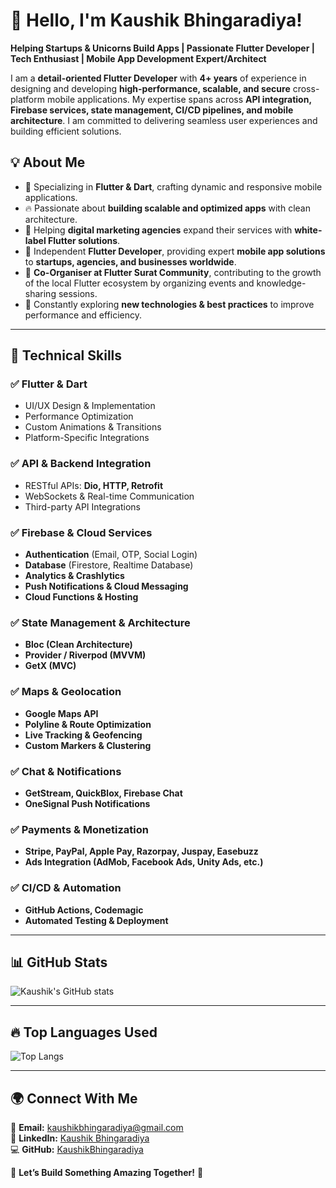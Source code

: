 # 👋 Hello, I'm Kaushik Bhingaradiya!

**Helping Startups & Unicorns Build Apps | Passionate Flutter Developer | Tech Enthusiast | Mobile App Development Expert/Architect**

I am a **detail-oriented Flutter Developer** with **4+ years** of experience in designing and developing **high-performance, scalable, and secure** cross-platform mobile applications. My expertise spans across **API integration, Firebase services, state management, CI/CD pipelines, and mobile architecture**. I am committed to delivering seamless user experiences and building efficient solutions.

## 💡 About Me
- 📱 Specializing in **Flutter & Dart**, crafting dynamic and responsive mobile applications.
- 🔥 Passionate about **building scalable and optimized apps** with clean architecture.
- 🤝 Helping **digital marketing agencies** expand their services with **white-label Flutter solutions**.
- 💼 Independent **Flutter Developer**, providing expert **mobile app solutions** to **startups, agencies, and businesses worldwide**.
- 🎯 **Co-Organiser at Flutter Surat Community**, contributing to the growth of the local Flutter ecosystem by organizing events and knowledge-sharing sessions.
- 🚀 Constantly exploring **new technologies & best practices** to improve performance and efficiency.

---

## 🚀 Technical Skills

### ✅ **Flutter & Dart**
- UI/UX Design & Implementation
- Performance Optimization
- Custom Animations & Transitions
- Platform-Specific Integrations

### ✅ **API & Backend Integration**
- RESTful APIs: **Dio, HTTP, Retrofit**
- WebSockets & Real-time Communication
- Third-party API Integrations

### ✅ **Firebase & Cloud Services**
- **Authentication** (Email, OTP, Social Login)
- **Database** (Firestore, Realtime Database)
- **Analytics & Crashlytics**
- **Push Notifications & Cloud Messaging**
- **Cloud Functions & Hosting**

### ✅ **State Management & Architecture**
- **Bloc (Clean Architecture)**
- **Provider / Riverpod (MVVM)**
- **GetX (MVC)**

### ✅ **Maps & Geolocation**
- **Google Maps API**
- **Polyline & Route Optimization**
- **Live Tracking & Geofencing**
- **Custom Markers & Clustering**

### ✅ **Chat & Notifications**
- **GetStream, QuickBlox, Firebase Chat**
- **OneSignal Push Notifications**

### ✅ **Payments & Monetization**
- **Stripe, PayPal, Apple Pay, Razorpay, Juspay, Easebuzz**
- **Ads Integration (AdMob, Facebook Ads, Unity Ads, etc.)**

### ✅ **CI/CD & Automation**
- **GitHub Actions, Codemagic**
- **Automated Testing & Deployment**

---

## 📊 GitHub Stats

![Kaushik's GitHub stats](https://github-readme-stats.vercel.app/api?username=kaushik072&show_icons=true&theme=merko)

---

## 🔥 Top Languages Used
![Top Langs](https://github-readme-stats.vercel.app/api/top-langs/?username=kaushik072&layout=compact&theme=merko)


---

## 🌍 Connect With Me 

📧 **Email:** kaushikbhingaradiya@gmail.com  
💼 **LinkedIn:** [Kaushik Bhingaradiya](https://www.linkedin.com/in/kaushik-bhingaradiya/)    
💻 **GitHub:** [KaushikBhingaradiya](https://github.com/kaushik072)  

📢 **Let’s Build Something Amazing Together!** 🚀







